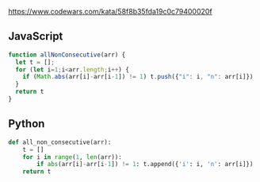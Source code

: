 https://www.codewars.com/kata/58f8b35fda19c0c79400020f

## JavaScript
```js
function allNonConsecutive(arr) {
  let t = [];
  for (let i=1;i<arr.length;i++) {
    if (Math.abs(arr[i]-arr[i-1]) != 1) t.push({"i": i, "n": arr[i]})
  }
  return t
}
```

## Python
```py
def all_non_consecutive(arr):
    t = []
    for i in range(1, len(arr)):
        if abs(arr[i]-arr[i-1]) != 1: t.append({'i': i, 'n': arr[i]})
    return t
```